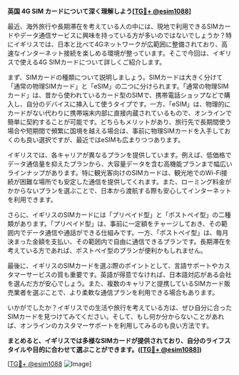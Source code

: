 **英国 4G SIM カードについて深く理解しよう[[TG💪+ @esim1088](https://t.me/s/esim1088)]**

最近、海外旅行や長期滞在を考えている人の中には、現地で利用できるSIMカードやデータ通信サービスに興味を持っている方が多いのではないでしょうか？特にイギリスでは、日本と比べて4Gネットワークが広範囲に整備されており、高速なインターネット接続を楽しめる環境が整っています。そこで今回は、イギリスで使える4G SIMカードについて詳しくご紹介します。

まず、SIMカードの種類について説明しましょう。SIMカードは大きく分けて「通常の物理SIMカード」と「eSIM」の二つに分けられます。「通常の物理SIMカード」は、昔から使われているカード型のSIMで、携帯電話ショップなどで購入し、自分のデバイスに挿入して使うタイプです。一方、「eSIM」は、物理的にカードがない代わりに携帯端末内部に直接内蔵されているもので、オンラインで簡単に契約することが可能です。どちらもメリットがあり、旅行先で長期間使う場合や短期間で頻繁に国境を越える場合は、事前に物理SIMカードを入手しておくのも良い選択ですが、最近ではeSIMも広まりつつあります。

イギリスでは、各キャリアが異なるプランを提供しています。例えば、低価格でデータ通信量を抑えたプランから、大容量データを含む高機能プランまで幅広いラインナップがあります。特に観光客向けのSIMカードは、観光地でのWi-Fi接続が困難な場所でも安定した通信を提供してくれます。また、ローミング料金がかからないプランを選ぶことで、日本から渡航する際も安心してインターネットを利用できます。

さらに、イギリスのSIMカードには「プリペイド型」と「ポストペイ型」の二種類があります。「プリペイド型」は、事前に一定額をチャージしておき、その範囲内でデータ通信や通話ができる仕組みです。一方、「ポストペイ型」は、毎月決まった金額を支払い、その範囲内で自由に通信できるプランです。長期滞在を考えている方であれば、ポストペイ型のプランが便利かもしれません。

最後に、イギリスのSIMカードを選ぶ際のポイントとして、言語サポートやカスタマーサービスの質も重要です。英語が得意でなければ、日本語対応がある会社を選んだ方が安心でしょう。また、複数のキャリアと提携しているSIMカード販売業者を選ぶことで、より柔軟な通信プランを利用できる場合もあります。

いかがでしたか？イギリスでの生活や旅行を考えている方は、ぜひ自分に合ったSIMカードを見つけてみてください。そして、もし何か分からないことがあれば、オンラインのカスタマーサポートを利用してみるのも良い方法です。

**まとめると、イギリスでは多様なSIMカードが提供されており、自分のライフスタイルや目的に合わせて選ぶことができます。([[TG💪+ @esim1088](https://t.me/s/esim1088)])**

[[TG💪+ @esim1088](https://t.me/s/esim1088) ![Image](https://i.postimg.cc/Y0z9fWf4/image.png)]